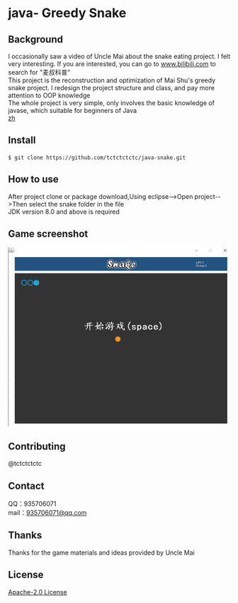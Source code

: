  # java- Greedy Snake  

 ## Background
 I occasionally saw a video of Uncle Mai about the snake eating project. I felt very interesting. If you are interested, you can go to www.bilibili.com to search for "麦叔科普"  
 This project is the reconstruction and optimization of Mai Shu's greedy snake project. I redesign the project structure and class, and pay more attention to OOP knowledge  
 The whole project is very simple, only involves the basic knowledge of javase, which suitable for beginners of Java  
 [zh](README.md)

 ## Install
  ```git
  $ git clone https://github.com/tctctctctc/java-snake.git
  ```

 ## How to use
  After project clone or package download,Using eclipse-->Open project-->Then select the snake folder in the file  
  JDK version 8.0 and above is required
  
 ## Game screenshot
 ![游戏截图](img/snake.png)
  
 ## Contributing
 @tctctctctc


## Contact
  QQ：935706071  
  mail：935706071@qq.com

## Thanks
  Thanks for the game materials and ideas provided by Uncle Mai
   
## License
  [Apache-2.0 License](LICENSE)
  
  
